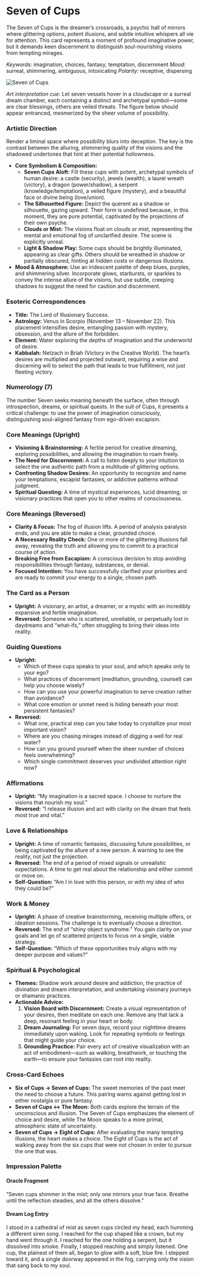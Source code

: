 # Seven of Cups

The Seven of Cups is the dreamer’s crossroads, a psychic hall of mirrors where glittering options, potent illusions, and subtle intuitive whispers all vie for attention. This card represents a moment of profound imaginative power, but it demands keen discernment to distinguish soul-nourishing visions from tempting mirages.

*Keywords:* imagination, choices, fantasy, temptation, discernment
*Mood:* surreal, shimmering, ambiguous, intoxicating
*Polarity:* receptive, dispersing

![Seven of Cups](cups_07.jpg)

*Art interpretation cue:* Let seven vessels hover in a cloudscape or a surreal dream chamber, each containing a distinct and archetypal symbol—some are clear blessings, others are veiled threats. The figure below should appear entranced, mesmerized by the sheer volume of possibility.

### Artistic Direction

Render a liminal space where possibility blurs into deception. The key is the contrast between the alluring, shimmering quality of the visions and the shadowed undertones that hint at their potential hollowness.

*   **Core Symbolism & Composition:**
    *   **Seven Cups Aloft:** Fill these cups with potent, archetypal symbols of human desire: a castle (security), jewels (wealth), a laurel wreath (victory), a dragon (power/shadow), a serpent (knowledge/temptation), a veiled figure (mystery), and a beautiful face or divine being (love/union).
    *   **The Silhouetted Figure:** Depict the querent as a shadow or silhouette, gazing upward. Their form is undefined because, in this moment, they are pure potential, captivated by the projections of their own psyche.
    *   **Clouds or Mist:** The visions float on clouds or mist, representing the mental and emotional fog of unclarified desire. The scene is explicitly unreal.
    *   **Light & Shadow Play:** Some cups should be brightly illuminated, appearing as clear gifts. Others should be wreathed in shadow or partially obscured, hinting at hidden costs or dangerous illusions.
*   **Mood & Atmosphere:**
    Use an iridescent palette of deep blues, purples, and shimmering silver. Incorporate glows, starbursts, or sparkles to convey the intense allure of the visions, but use subtle, creeping shadows to suggest the need for caution and discernment.

### Esoteric Correspondences

*   **Title:** The Lord of Illusionary Success.
*   **Astrology:** Venus in Scorpio (November 13 – November 22). This placement intensifies desire, entangling passion with mystery, obsession, and the allure of the forbidden.
*   **Element:** Water exploring the depths of imagination and the underworld of desire.
*   **Kabbalah:** Netzach in Briah (Victory in the Creative World). The heart’s desires are multiplied and projected outward, requiring a wise and discerning will to select the path that leads to true fulfillment, not just fleeting victory.

### Numerology (7)

The number Seven seeks meaning beneath the surface, often through introspection, dreams, or spiritual quests. In the suit of Cups, it presents a critical challenge: to use the power of imagination consciously, distinguishing soul-aligned fantasy from ego-driven escapism.

### Core Meanings (Upright)

*   **Visioning & Brainstorming:** A fertile period for creative dreaming, exploring possibilities, and allowing the imagination to roam freely.
*   **The Need for Discernment:** A call to listen deeply to your intuition to select the one authentic path from a multitude of glittering options.
*   **Confronting Shadow Desires:** An opportunity to recognize and name your temptations, escapist fantasies, or addictive patterns without judgment.
*   **Spiritual Questing:** A time of mystical experiences, lucid dreaming, or visionary practices that open you to other realms of consciousness.

### Core Meanings (Reversed)

*   **Clarity & Focus:** The fog of illusion lifts. A period of analysis paralysis ends, and you are able to make a clear, grounded choice.
*   **A Necessary Reality Check:** One or more of the glittering illusions fall away, revealing the truth and allowing you to commit to a practical course of action.
*   **Breaking Free from Escapism:** A conscious decision to stop avoiding responsibilities through fantasy, substances, or denial.
*   **Focused Intention:** You have successfully clarified your priorities and are ready to commit your energy to a single, chosen path.

### The Card as a Person

*   **Upright:** A visionary, an artist, a dreamer, or a mystic with an incredibly expansive and fertile imagination.
*   **Reversed:** Someone who is scattered, unreliable, or perpetually lost in daydreams and “what-ifs,” often struggling to bring their ideas into reality.

### Guiding Questions

*   **Upright:**
    *   Which of these cups speaks to your soul, and which speaks only to your ego?
    *   What practices of discernment (meditation, grounding, counsel) can help you choose wisely?
    *   How can you use your powerful imagination to serve creation rather than avoidance?
    *   What core emotion or unmet need is hiding beneath your most persistent fantasies?
*   **Reversed:**
    *   What one, practical step can you take today to crystallize your most important vision?
    *   Where are you chasing mirages instead of digging a well for real water?
    *   How can you ground yourself when the sheer number of choices feels overwhelming?
    *   Which single commitment deserves your undivided attention right now?

### Affirmations

*   **Upright:** “My imagination is a sacred space. I choose to nurture the visions that nourish my soul.”
*   **Reversed:** “I release illusion and act with clarity on the dream that feels most true and vital.”

### Love & Relationships

*   **Upright:** A time of romantic fantasies, discussing future possibilities, or being captivated by the allure of a new person. A warning to see the reality, not just the projection.
*   **Reversed:** The end of a period of mixed signals or unrealistic expectations. A time to get real about the relationship and either commit or move on.
*   **Self-Question:** “Am I in love with this person, or with my idea of who they could be?”

### Work & Money

*   **Upright:** A phase of creative brainstorming, receiving multiple offers, or ideation sessions. The challenge is to eventually choose a direction.
*   **Reversed:** The end of “shiny object syndrome.” You gain clarity on your goals and let go of scattered projects to focus on a single, viable strategy.
*   **Self-Question:** “Which of these opportunities truly aligns with my deeper purpose and values?”

### Spiritual & Psychological

*   **Themes:** Shadow work around desire and addiction, the practice of divination and dream interpretation, and undertaking visionary journeys or shamanic practices.
*   **Actionable Advice:**
    1.  **Vision Board with Discernment:** Create a visual representation of your desires, then meditate on each one. Remove any that lack a deep, resonant feeling in your heart or body.
    2.  **Dream Journaling:** For seven days, record your nighttime dreams immediately upon waking. Look for repeating symbols or feelings that might guide your choice.
    3.  **Grounding Practice:** Pair every act of creative visualization with an act of embodiment—such as walking, breathwork, or touching the earth—to ensure your fantasies can root into reality.

### Cross-Card Echoes

*   **Six of Cups → Seven of Cups:** The sweet memories of the past meet the need to choose a future. This pairing warns against getting lost in either nostalgia or pure fantasy.
*   **Seven of Cups ↔ The Moon:** Both cards explore the terrain of the unconscious and illusion. The Seven of Cups emphasizes the element of choice and desire, while The Moon speaks to a more primal, atmospheric state of uncertainty.
*   **Seven of Cups → Eight of Cups:** After evaluating the many tempting illusions, the heart makes a choice. The Eight of Cups is the act of walking away from the six cups that were not chosen in order to pursue the one that was.

### Impression Palette

#### Oracle Fragment

“Seven cups shimmer in the mist; only one mirrors your true face. Breathe until the reflection steadies, and all the others dissolve.”

#### Dream Log Entry

I stood in a cathedral of mist as seven cups circled my head, each humming a different siren song. I reached for the cup shaped like a crown, but my hand went through it. I reached for the one holding a serpent, but it dissolved into smoke. Finally, I stopped reaching and simply listened. One cup, the plainest of them all, began to glow with a soft, blue fire. I stepped toward it, and a single doorway appeared in the fog, carrying only the vision that sang back to my soul.